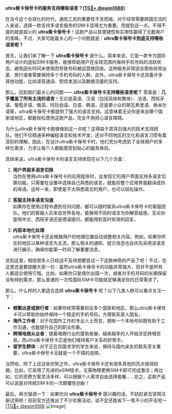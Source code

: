**ultra紫卡保号卡的服务支持哪些语言？[[TG💪+ @esim1088](https://t.me/s/esim1088)]**

在当今这个全球化的时代，通信工具的重要性不言而喻。对于经常需要跨国交流的人来说，选择一款支持多语言服务的SIM卡显得尤为重要。而提到这一点，不得不提的就是超火的 **ultra紫卡保号卡**！这款产品以其便捷性和实用性赢得了无数用户的青睐。不过，大家可能最关心的一个问题就是：**ultra紫卡保号卡到底支持哪些语言呢？**

首先，让我们来了解一下 **ultra紫卡保号卡** 是什么。简单来说，它是一款专为国际用户设计的虚拟SIM卡服务，能够帮助用户在全球范围内保持手机号码的活跃状态，避免因长时间未使用而导致号码被运营商回收。这种服务非常适合那些经常出差、旅行或者需要保持多个手机号码的人群。此外，ultra紫卡保号卡还具备许多其他功能，比如语音通话、短信发送以及数据流量的支持。

那么，回到我们最关心的问题—— **ultra紫卡保号卡支持哪些语言呢？** 答案是：**几乎覆盖了所有主流的语言**！无论是英语、汉语（包括简体和繁体）、法语、西班牙语、葡萄牙语、俄语、阿拉伯语、日语、韩语，还是更小众的斯瓦希里语、泰米尔语等，ultra紫卡保号卡都提供了强大的语言支持。这意味着无论你是来自哪个国家或地区，都能轻松使用这款产品，完全不用担心语言障碍。

为什么ultra紫卡保号卡能够做到这一点呢？这得益于其背后强大的技术支持团队。他们不仅精通多种编程语言和技术开发，还对不同地区的文化和语言习惯有着深刻的理解。因此，在设计ultra紫卡保号卡时，他们充分考虑到了全球用户的多样化需求，力求让每个人都能感受到贴心的服务体验。

具体来说，ultra紫卡保号卡的语言支持体现在以下几个方面：

1. **用户界面多语言切换**  
   当你在使用ultra紫卡保号卡的应用程序时，会发现它的用户界面支持多语言切换功能。只需要在设置中选择自己熟悉的语言，就能将整个应用界面翻译成你的母语。这样一来，即使是不太熟悉英文的用户，也可以轻松操作。

2. **客服支持多语言沟通**  
   如果你在使用过程中遇到任何问题，都可以随时联系ultra紫卡保号卡的客服团队。他们的客服人员来自世界各地，能够用不同的语言为你解答疑惑。无论你是用中文、西班牙语还是德语提问，都能得到及时有效的回复。

3. **内容本地化处理**  
   ultra紫卡保号卡还会根据用户的地理位置自动调整相关内容。例如，如果你所在的地区以某种语言为主流，那么相关的通知、提示信息也会优先采用该语言进行展示，确保你能第一时间了解重要消息。

说到这里，相信很多人已经迫不及待想要尝试一下这款神奇的产品了吧！不过，在这里还是要提醒大家一句：虽然ultra紫卡保号卡的功能非常强大，但并不是所有人都适合使用它哦。比如，如果你只是偶尔出国一次，或者对手机号码的长期保留没有特别需求，那么普通的一次性国际SIM卡可能就足够满足你的日常需求了。

那么，什么样的人更适合选择 **ultra紫卡保号卡** 呢？以下几类人群可以重点关注一下：

- **频繁出差或旅行者**：如果你经常需要前往多个国家和地区，那么ultra紫卡保号卡可以帮助你始终保持一个稳定的手机号码，方便联系家人朋友。
- **海外工作者**：对于在国外工作的专业人士而言，拥有一个本地号码既有助于工作沟通，也能提升自己的职业形象。
- **跨境电商从业者**：随着电商行业的蓬勃发展，越来越多的人开始涉足跨境贸易。而ultra紫卡保号卡正是他们维持客户关系的好帮手。
- **留学生群体**：对于正在异国求学的学生来说，保持与国内亲友的联系至关重要，ultra紫卡保号卡无疑是一个不错的选择。

当然啦，除了上述这些优势之外，ultra紫卡保号卡还有很多其他的亮点值得挖掘。比如，它采用了先进的eSIM技术，无需物理更换SIM卡即可完成激活；再比如，它的资费方案灵活多样，可以根据个人需求自由选择套餐……总之，这款产品可以说是对传统SIM卡的一次颠覆性创新！

最后，再次强调一下：如果你对 **ultra紫卡保号卡** 感兴趣的话，不妨赶紧去官网注册试用吧！目前官方还推出了不少优惠活动，说不定还能省下一笔不小的开支呢～[[TG💪+ @esim1088](https://t.me/s/esim1088) ![Image](https://i.postimg.cc/4NQfJmqS/Snipaste-2025-05-13-00-14-12.png)]